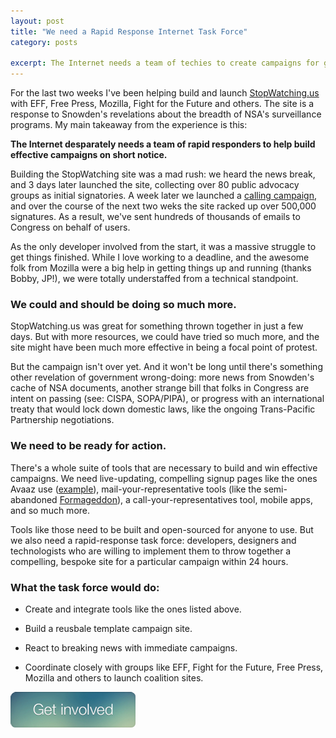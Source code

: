 ```yaml
---
layout: post
title: "We need a Rapid Response Internet Task Force"
category: posts

excerpt: The Internet needs a team of techies to create campaigns for good.
---
```


For the last two weeks I've been helping build and launch <a href="http://stopwatching.us" target="_blank">StopWatching.us</a> with EFF, Free Press, Mozilla, Fight for the Future and others. The site is a response to Snowden's revelations about the breadth of NSA's surveillance programs. My main takeaway from the experience is this: 

**The Internet desparately needs a team of rapid responders to help build effective campaigns on short notice.**

Building the StopWatching site was a mad rush: we heard the news break, and 3 days later launched the site, collecting over 80 public advocacy groups as initial signatories. A week later we launched a <a href="https://call.stopwatching.us" target="_blank">calling campaign</a>, and over the course of the next two weks the site  racked up over 500,000 signatures. As a result, we've sent hundreds of thousands of emails to Congress on behalf of users.

As the only developer involved from the start, it was a massive struggle to get things finished. While I love working to a deadline, and the awesome folk from Mozilla were a big help in getting things up and running (thanks Bobby, JP!), we were totally understaffed from a technical standpoint.

### We could and should be doing so much more.

StopWatching.us was great for something thrown together in just a few days. But with more resources, we could have tried so much more, and the site might have been much more effective in being a focal point of protest.

But the campaign isn't over yet. And it  won't be long until there's something other revelation of government wrong-doing: more news from Snowden's cache of NSA documents, another strange bill that folks in Congress are intent on passing (see: CISPA, SOPA/PIPA), or progress with an international treaty that would lock down domestic laws, like the ongoing Trans-Pacific Partnership negotiations.

### We need to be ready for action.

There's a whole suite of tools that are necessary to build and win effective campaigns. We need live-updating, compelling signup pages like the ones Avaaz use (<a href="http://avaaz.org/en/the_plan_to_kill_orangutans_loc/?vc" target="_blank">example</a>), mail-your-representative tools (like the semi-abandoned <a href="https://github.com/opencongress/formageddon" target="_blank">Formageddon</a>), a call-your-representatives tool, mobile apps, and so much more. 

Tools like those need to be built and open-sourced for anyone to use. But we also need a rapid-response task force: developers, designers and technologists who are willing to implement them to throw together a compelling, bespoke site for a particular campaign within 24 hours.

### What the task force would do:

* Create and integrate tools like the ones listed above.

* Build a reusbale template campaign site.

* React to breaking news with immediate campaigns.

* Coordinate closely with groups like EFF, Fight for the Future, Free Press, Mozilla and others to launch coalition sites.



<a href="/rritf.html"><img src="/images/get-involved.png" /></a>
